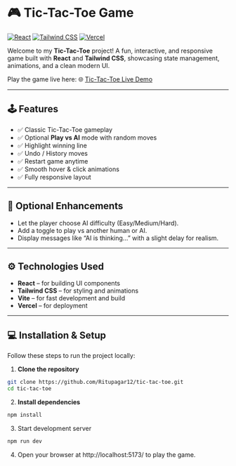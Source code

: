 # 🎮 Tic-Tac-Toe Game

[![React](https://img.shields.io/badge/React-18-blue?logo=react&logoColor=white)](https://reactjs.org/) 
[![Tailwind CSS](https://img.shields.io/badge/Tailwind_CSS-3.3-blue?logo=tailwind-css&logoColor=white)](https://tailwindcss.com/) 
[![Vercel](https://img.shields.io/badge/Deployed%20on-Vercel-000000?logo=vercel&logoColor=white)](https://vercel.com/)

Welcome to my **Tic-Tac-Toe** project! A fun, interactive, and responsive game built with **React** and **Tailwind CSS**, showcasing state management, animations, and a clean modern UI.  

Play the game live here: 🌐 [Tic-Tac-Toe Live Demo](https://tic-tac-toe-sand-sigma.vercel.app/)

---

## 🕹️ Features

- ✅ Classic Tic-Tac-Toe gameplay  
- ✅ Optional **Play vs AI** mode with random moves  
- ✅ Highlight winning line  
- ✅ Undo / History moves  
- ✅ Restart game anytime  
- ✅ Smooth hover & click animations  
- ✅ Fully responsive layout

---

## 🔮 Optional Enhancements
- Let the player choose AI difficulty (Easy/Medium/Hard).
- Add a toggle to play vs another human or AI.
- Display messages like “AI is thinking...” with a slight delay for realism.
---

## ⚙️ Technologies Used

- **React** – for building UI components  
- **Tailwind CSS** – for styling and animations  
- **Vite** – for fast development and build  
- **Vercel** – for deployment  

---

## 💻 Installation & Setup

Follow these steps to run the project locally:

1. **Clone the repository**
```bash
git clone https://github.com/Ritupagar12/tic-tac-toe.git
cd tic-tac-toe
```
2. **Install dependencies**
```bash
npm install
```
3. Start development server
```bash
npm run dev
```
4. Open your browser at http://localhost:5173/ to play the game.

